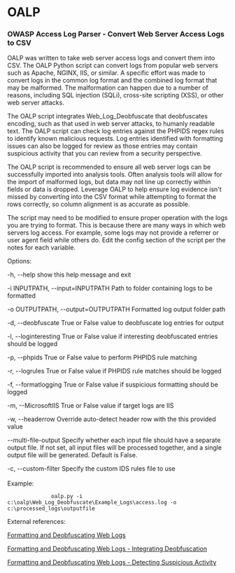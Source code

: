 # OALP
### OWASP Access Log Parser - Convert Web Server Access Logs to CSV

OALP was written to take web server access logs and convert them into CSV. The OALP Python script can convert logs from popular web servers such as Apache, NGINX, IIS, or similar. A specific effort was made to convert logs in the common log format and the combined log format that may be malformed. The malformation can happen due to a number of reasons, including SQL injection (SQLi), cross-site scripting (XSS), or other web server attacks.

The OALP script integrates Web_Log_Deobfuscate that deobfuscates encoding, such as that used in web server attacks, to humanly readable text. The OALP script can check log entries against the PHPIDS regex rules to identify known malicious requests. Log entries identified with formatting issues can also be logged for review as those entries may contain suspicious activity that you can review from a security perspective. 

The OALP script is recommended to ensure all web server logs can be successfully imported into analysis tools. Often analysis tools will allow for the import of malformed logs, but data may not line up correctly within fields or data is dropped. Leverage OALP to help ensure log evidence isn't missed by converting into the CSV format while attempting to format the rows correctly, so column alignment is as accurate as possible.

The script may need to be modified to ensure proper operation with the logs you are trying to format. This is because there are many ways in which web servers log access. For example, some logs may not provide a referrer or user agent field while others do. Edit the config section of the script per the notes for each variable.

Options:

  -h, --help            show this help message and exit

  -i INPUTPATH, --input=INPUTPATH
                        Path to folder containing logs to be formatted

  -o OUTPUTPATH, --output=OUTPUTPATH
                        Formatted log output folder path

  -d, --deobfuscate     True or False value to deobfuscate log entries for
                        output

  -l, --loginteresting  True or False value if interesting deobfuscated
                        entries should be logged

  -p, --phpids          True or False value to perform PHPIDS rule matching
                        

  -r, --logrules        True or False value if PHPIDS rule matches should be
                        logged

  -f, --formatlogging   True or False value if suspicious formatting should be
                        logged
                        
  -m, --MicrosoftIIS    True or False value if target logs are IIS
                        
  -w, --headerrow       Override auto-detect header row with the this provided value
                        
  --multi-file-output   Specify whether each input file should have a separate output file. If not set, all input files will be processed together, and a single output file will be generated. Default is False.

  -c, --custom-filter   Specify the custom IDS rules file to use
<br /> 
<br /> 
Example:

                  oalp.py -i c:\oalp\Web_Log_Deobfuscate\Example_Logs\access.log -o c:\processed_logs\outputfile


External references:

[Formatting and Deobfuscating Web Logs](https://www.randomsecurityblog.com/2020/02/formatting-and-deobfuscating-web-logs.html)

[Formatting and Deobfuscating Web Logs - Integrating Deobfuscation](https://www.randomsecurityblog.com/2020/02/formatting-and-deobfuscating-web-logs_15.html)

[Formatting and Deobfuscating Web Logs - Detecting Suspicious Activity](https://www.randomsecurityblog.com/2020/03/formatting-and-deobfuscating-web-logs.html)

